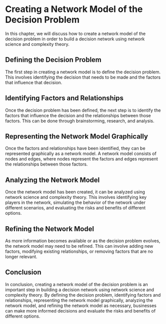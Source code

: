 Creating a Network Model of the Decision Problem
========================================================================================

In this chapter, we will discuss how to create a network model of the decision problem in order to build a decision network using network science and complexity theory.

Defining the Decision Problem
-----------------------------

The first step in creating a network model is to define the decision problem. This involves identifying the decision that needs to be made and the factors that influence that decision.

Identifying Factors and Relationships
-------------------------------------

Once the decision problem has been defined, the next step is to identify the factors that influence the decision and the relationships between those factors. This can be done through brainstorming, research, and analysis.

Representing the Network Model Graphically
------------------------------------------

Once the factors and relationships have been identified, they can be represented graphically as a network model. A network model consists of nodes and edges, where nodes represent the factors and edges represent the relationships between those factors.

Analyzing the Network Model
---------------------------

Once the network model has been created, it can be analyzed using network science and complexity theory. This involves identifying key players in the network, simulating the behavior of the network under different scenarios, and evaluating the risks and benefits of different options.

Refining the Network Model
--------------------------

As more information becomes available or as the decision problem evolves, the network model may need to be refined. This can involve adding new factors, modifying existing relationships, or removing factors that are no longer relevant.

Conclusion
----------

In conclusion, creating a network model of the decision problem is an important step in building a decision network using network science and complexity theory. By defining the decision problem, identifying factors and relationships, representing the network model graphically, analyzing the network model, and refining the network model as necessary, businesses can make more informed decisions and evaluate the risks and benefits of different options.



